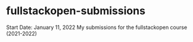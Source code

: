 # fullstackopen-submissions
Start Date: January 11, 2022
My submissions for the fullstackopen course (2021-2022)